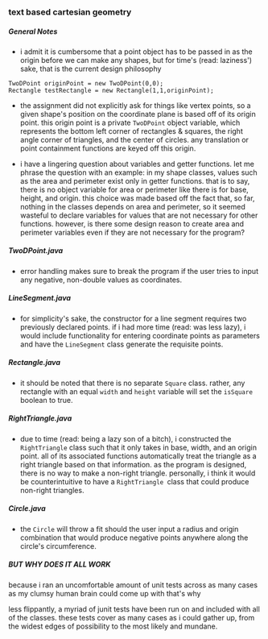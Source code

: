 ### text based cartesian geometry 

##### General Notes

* i admit it is cumbersome that a point object has to be passed in as the origin before we can make any shapes, but for time's (read: laziness') sake, that is the current design philosophy

```
TwoDPoint originPoint = new TwoDPoint(0,0);
Rectangle testRectangle = new Rectangle(1,1,originPoint);
```
       
* the assignment did not explicitly ask for things like vertex points, so a given shape's position on the coordinate plane is based off of its origin point.  this origin point is a private `TwoDPoint` object variable, which represents the bottom left corner of rectangles & squares, the right angle corner of triangles, and the center of circles.  any translation or point containment functions are keyed off this origin.


* i have a lingering question about variables and getter functions.  let me phrase the question with an example: in my shape classes, values such as the area and perimeter exist only in getter functions.  that is to say, there is no object variable for area or perimeter like there is for base, height, and origin.  this choice was made based off the fact that, so far, nothing in the classes depends on area and perimeter, so it seemed wasteful to declare variables for values that are not necessary for other functions.  however, is there some design reason to create area and perimeter variables even if they are not necessary for the program?

##### TwoDPoint.java

* error handling makes sure to break the program if the user tries to input any negative, non-double values as coordinates.

##### LineSegment.java

* for simplicity's sake, the constructor for a line segment requires two previously declared points.  if i had more time (read: was less lazy), i would include functionality for entering coordinate points as parameters and have the `LineSegment` class generate the requisite points.

##### Rectangle.java

* it should be noted that there is no separate `Square` class.  rather, any rectangle with an equal `width` and `height` variable will set the `isSquare` boolean to true.


##### RightTriangle.java

* due to time (read: being a lazy son of a bitch), i constructed the `RightTriangle` class such that it only takes in base, width, and an origin point.  all of its associated functions automatically treat the triangle as a right triangle based on that information.  as the program is designed, there is no way to make a non-right triangle.  personally, i think it would be counterintuitive to have a `RightTriangle `class that could produce non-right triangles.

##### Circle.java

* the `Circle` will throw a fit should the user input a radius and origin combination that would produce negative points anywhere along the circle's circumference.


##### BUT WHY DOES IT ALL WORK

because i ran an uncomfortable amount of unit tests across as many cases as my clumsy human brain could come up with that's why

less flippantly, a myriad of junit tests have been run on and included with all of the classes.  these tests cover as many cases as i could gather up, from the widest edges of possibility to the most likely and mundane.



